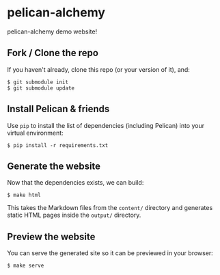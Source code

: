 # pelican-alchemy

pelican-alchemy demo website!

## Fork / Clone the repo

If you haven't already, clone this repo (or your version of it), and:

    $ git submodule init
    $ git submodule update

## Install Pelican & friends

Use `pip` to install the list of dependencies (including Pelican) into your virtual environment:

    $ pip install -r requirements.txt

## Generate the website

Now that the dependencies exists, we can build:

    $ make html

This takes the Markdown files from the `content/` directory and generates static HTML pages inside the `output/` directory.

## Preview the website

You can serve the generated site so it can be previewed in your browser:

    $ make serve
